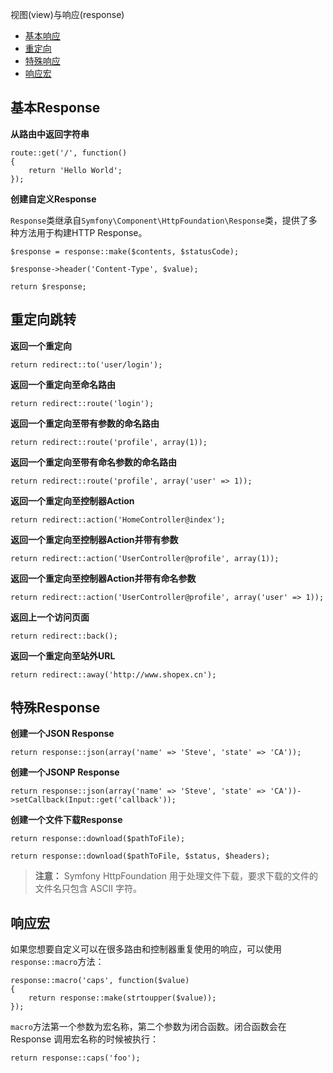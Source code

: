 视图(view)与响应(response)

- [基本响应](#basic-responses)
- [重定向](#redirects)
- [特殊响应](#special-responses)
- [响应宏](#response-macros)

<a name="basic-responses"></a>
## 基本Response

**从路由中返回字符串**

	route::get('/', function()
	{
		return 'Hello World';
	});

**创建自定义Response**

`Response`类继承自`Symfony\Component\HttpFoundation\Response`类，提供了多种方法用于构建HTTP Response。

	$response = response::make($contents, $statusCode);

	$response->header('Content-Type', $value);

	return $response;

<a name="redirects"></a>
## 重定向跳转

**返回一个重定向**

	return redirect::to('user/login');

**返回一个重定向至命名路由**

	return redirect::route('login');

**返回一个重定向至带有参数的命名路由**

	return redirect::route('profile', array(1));

**返回一个重定向至带有命名参数的命名路由**

	return redirect::route('profile', array('user' => 1));

**返回一个重定向至控制器Action**

	return redirect::action('HomeController@index');

**返回一个重定向至控制器Action并带有参数**

	return redirect::action('UserController@profile', array(1));

**返回一个重定向至控制器Action并带有命名参数**

	return redirect::action('UserController@profile', array('user' => 1));

**返回上一个访问页面**

    return redirect::back();
    
**返回一个重定向至站外URL**

    return redirect::away('http://www.shopex.cn');
    
<a name="special-responses"></a>
## 特殊Response

**创建一个JSON Response**

	return response::json(array('name' => 'Steve', 'state' => 'CA'));

**创建一个JSONP Response**

	return response::json(array('name' => 'Steve', 'state' => 'CA'))->setCallback(Input::get('callback'));

**创建一个文件下载Response**

	return response::download($pathToFile);

	return response::download($pathToFile, $status, $headers);

> **注意：** Symfony HttpFoundation 用于处理文件下载，要求下载的文件的文件名只包含 ASCII 字符。    

## 响应宏

如果您想要自定义可以在很多路由和控制器重复使用的响应，可以使用`response::macro`方法：

	response::macro('caps', function($value)
	{
	    return response::make(strtoupper($value));
	});

`macro`方法第一个参数为宏名称，第二个参数为闭合函数。闭合函数会在 Response 调用宏名称的时候被执行：

	return response::caps('foo');

    
